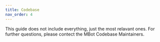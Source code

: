 ```yaml
---
title: Codebase
nav_order: 4
---
```


This guide does not include everything, just the most relavant ones. For further questions, please contect the MBot Codebase Maintainers.